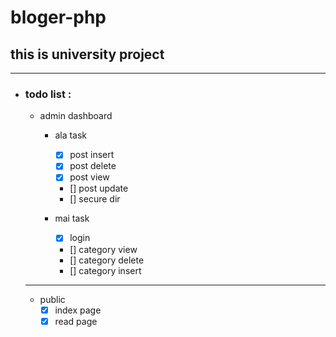 # bloger-php
## this is university project

****
- ### todo list :
	- admin dashboard
		- ala task
			- [x] post insert
			- [x] post delete
			- [x] post view
			- [] post update
			- [] secure dir

		- mai task
			- [x] login
			- [] category view
			- [] category delete
			- [] category insert

	****


	- public
		- [x] index page
		- [x] read page